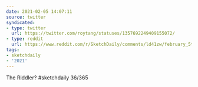 ```yaml
---
date: 2021-02-05 14:07:11
source: twitter
syndicated:
- type: twitter
  url: https://twitter.com/roytang/statuses/1357692249409155072/
- type: reddit
  url: https://www.reddit.com/r/SketchDaily/comments/ld41zw/february_5th_free_draw_friday/gm46vsx/
tags:
- sketchdaily
- '2021'
---
```


The Riddler? #sketchdaily 36/365